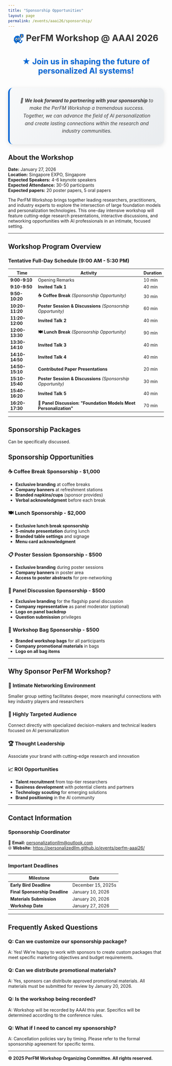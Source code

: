```yaml
---
title: "Sponsorship Opportunities"
layout: page
permalink: /events/aaai26/sponsorship/
---
```


<link rel="stylesheet" href="/style.css">
<style>
h1 { text-align: center; }



</style>
<link rel="stylesheet" href="/assets/aaai2026.css">


<h1 style="color: #333; text-align: center; margin-top: 0.5em; margin-bottom: 1.5em;"><img src="/icon.png" alt="icon" style="width: 32px; height: 32px; vertical-align: middle; margin-right: 8px; display: inline-block;">PerFM Workshop @ AAAI 2026</h1>
<!-- <span style="color: #666; font-size: 0.7em; font-weight: 400; margin-top: 0.3em; display: block;"></span></h1> -->

<div style="text-align: center; margin: 40px 0;"><h2 style="color: #0366d6; font-size: 1.8em; font-weight: 700; margin: 0; text-shadow: 0 2px 4px rgba(0,0,0,0.1);">★ Join us in shaping the future of personalized AI systems!</h2></div>

<div style="background: linear-gradient(135deg, #f8f9fa 0%, #e9ecef 100%); padding: 30px; border-radius: 15px; border-left: 5px solid #0366d6; margin: 30px 0; box-shadow: 0 4px 15px rgba(0,0,0,0.1);"><p style="font-size: 1.1em; line-height: 1.6; color: #333; margin: 0; text-align: center; font-style: italic;">🎯 <strong>We look forward to partnering with your sponsorship</strong> to make the PerFM Workshop a tremendous success. Together, we can advance the field of AI personalization and create lasting connections within the research and industry communities.</p></div>




## About the Workshop

**Date:** January 27, 2026  
**Location:** Singapore EXPO, Singapore  
**Expected Speakers:** 4-6 keynote speakers  
**Expected Attendance:** 30-50 participants  
**Expected papers:** 20 poster papers, 5 oral papers

The PerFM Workshop brings together leading researchers, practitioners, and industry experts to explore the intersection of large foundation models and personalization technologies. This one-day intensive workshop will feature cutting-edge research presentations, interactive discussions, and networking opportunities with AI professionals in an intimate, focused setting.

---

## Workshop Program Overview

### Tentative Full-Day Schedule (9:00 AM - 5:30 PM)

| Time | Activity | Duration |
|------|----------|----------|
| **9:00-9:10** | Opening Remarks | 10 min |
| **9:10-9:50** | **Invited Talk 1** | 40 min |
| **9:50-10:20** | **☕ Coffee Break** *(Sponsorship Opportunity)* | 30 min |
| **10:20-11:20** | **Poster Session & Discussions** *(Sponsorship Opportunity)* | 60 min |
| **11:20-12:00** | **Invited Talk 2** | 40 min |
| **12:00-13:30** | **🍽️ Lunch Break** *(Sponsorship Opportunity)* | 90 min |
| **13:30-14:10** | **Invited Talk 3** | 40 min |
| **14:10-14:50** | **Invited Talk 4** | 40 min |
| **14:50-15:10** | **Contributed Paper Presentations** | 20 min |
| **15:10-15:40** | **Poster Session & Discussions** *(Sponsorship Opportunity)* | 30 min |
| **15:40-16:20** | **Invited Talk 5** | 40 min |
| **16:20-17:30** | **🎯 Panel Discussion: "Foundation Models Meet Personalization"** | 70 min |

---

## Sponsorship Packages

Can be specifically discussed.

<!-- ### 🥇 **PLATINUM SPONSOR** - $5,000

**Maximum Visibility & Premium Benefits**

#### **Recognition & Branding**
- **Prominent logo placement** on all workshop materials, signage, and digital displays
- **Company introduction** during opening remarks (2-3 minutes)
- **Branded slide** displayed between sessions
- **Premium booth space** for networking and demonstrations
- **Logo on workshop website** and proceedings (if published)

#### **Speaking Opportunities**
- **5-minute company presentation** during lunch break
- **Participation in panel discussion** (optional)
- **Priority access** to invited speakers for networking

#### **Registrations & Access**
- **3 complimentary workshop registrations**
- **VIP seating** for company representatives
- **Access to speaker dinner** (if organized)

#### **Exclusive Benefits**
- **Named coffee break** ("Coffee Break sponsored by [Company Name]")
- **Exclusive email** to participant list (pre-approved content)
- **Workshop materials** distribution rights
- **First access** to workshop video recordings

--- -->
<!-- 
### 🥈 **GOLD SPONSOR** - $3,000

**High Visibility & Premium Access**

#### **Recognition & Branding**
- **Logo placement** on workshop materials and signage
- **Company acknowledgment** during opening remarks
- **Standard booth space** for networking
- **Logo on workshop website**

#### **Speaking Opportunities**
- **3-minute company introduction** during lunch
- **Networking access** to invited speakers

#### **Registrations & Access**
- **2 complimentary workshop registrations**
- **Priority seating** for company representatives

#### **Additional Benefits**
- **Named poster session** ("Poster Session sponsored by [Company Name]")
- **Workshop participant list** (with consent)
- **Digital materials** access

---

### 🥉 **SILVER SPONSOR** - $2,000

**Professional Visibility & Networking**

#### **Recognition & Branding**
- **Logo on workshop signage** and website
- **Company mention** during opening remarks
- **Table-top display** space during breaks


#### **Benefits**
- **Named session** acknowledgment
- **Networking opportunities** during breaks
- **Workshop materials** access

---

### 🏷️ **BRONZE SPONSOR** - $1,000

**Essential Visibility Package**

#### **Recognition & Branding**
- **Logo on workshop website** and final signage
- **Company listing** in workshop materials

#### **Registrations & Access**
- **1 complimentary workshop registration**

#### **Benefits**
- **Networking opportunities** during breaks
- **Workshop materials** access

--- -->

## Sponsorship Opportunities

### ☕ **Coffee Break Sponsorship** - $1,000
- **Exclusive branding** at coffee breaks
- **Company banners** at refreshment stations
- **Branded napkins/cups** (sponsor provides)
- **Verbal acknowledgment** before each break

### 🍽️ **Lunch Sponsorship** - $2,000
- **Exclusive lunch break sponsorship**
- **5-minute presentation** during lunch
- **Branded table settings** and signage
- **Menu card acknowledgment**

### 📋 **Poster Session Sponsorship** - $500
- **Exclusive branding** during poster sessions
- **Company banners** in poster area
- **Access to poster abstracts** for pre-networking

### 🎯 **Panel Discussion Sponsorship** - $500
- **Exclusive branding** for the flagship panel discussion
- **Company representative** as panel moderator (optional)
- **Logo on panel backdrop**
- **Question submission** privileges

### 🎁 **Workshop Bag Sponsorship** - $500
- **Branded workshop bags** for all participants
- **Company promotional materials** in bags
- **Logo on all bag items**

<!-- ## Target Audience Profile

### **Professional Demographics**
- **Senior Researchers** (40%): Principal investigators, lab directors
- **Industry Practitioners** (30%): ML engineers, product managers, CTOs
- **PhD Students & Postdocs** (20%): Emerging talent in AI/ML
- **Government & Policy** (10%): Regulatory bodies, funding agencies

### **Geographic Representation**
- **North America** (35%)
- **Europe** (25%)
- **Asia-Pacific** (30%)
- **Other Regions** (10%)

### **Industry Sectors Represented**
- Technology & Software
- Financial Services
- Healthcare & Pharmaceuticals
- E-commerce & Retail
- Automotive & Manufacturing
- Government & Defense -->

---

## Why Sponsor PerFM Workshop?

### 🤝 **Intimate Networking Environment**
Smaller group setting facilitates deeper, more meaningful connections with key industry players and researchers

### 🎯 **Highly Targeted Audience**
Connect directly with specialized decision-makers and technical leaders focused on AI personalization

### 🏆 **Thought Leadership**
Associate your brand with cutting-edge research and innovation

### 📈 **ROI Opportunities**
- **Talent recruitment** from top-tier researchers
- **Business development** with potential clients and partners
- **Technology scouting** for emerging solutions
- **Brand positioning** in the AI community

---

## Contact Information

### **Sponsorship Coordinator**
📧 **Email:** personalizationllm@outlook.com  
🌐 **Website:** https://personalizedllm.github.io/events/perfm-aaai26/

---
<!-- 
## Application Process -->

<!-- ### **How to Become a Sponsor**

1. **Email Expression of Interest** to personalizationllm@outlook.com
2. **Schedule Consultation Call** with organizing committee
3. **Receive Formal Sponsorship Agreement**
4. **Submit Signed Agreement** with payment information
5. **Receive Confirmation** and benefit activation timeline -->

### **Important Deadlines**

| Milestone | Date |
|-----------|------|
| **Early Bird Deadline** | December 15, 2025s |
| **Final Sponsorship Deadline** | January 10, 2026 |
| **Materials Submission** | January 20, 2026 |
| **Workshop Date** | January 27, 2026 |

<!-- ### **Payment Terms**
- **Payment Due:** Within 30 days of signed agreement
- **Accepted Methods:** Bank transfer, corporate check, credit card
- **Currency:** USD or SGD
- **Invoice:** Provided upon agreement signing -->

---

## Frequently Asked Questions

### **Q: Can we customize our sponsorship package?**
A: Yes! We're happy to work with sponsors to create custom packages that meet specific marketing objectives and budget requirements.

<!-- ### **Q: Are there opportunities for product demonstrations?**
A: Platinum and Gold sponsors receive booth space suitable for product demonstrations and technical showcases. -->

### **Q: Can we distribute promotional materials?**
A: Yes, sponsors can distribute approved promotional materials. All materials must be submitted for review by January 20, 2026.

### **Q: Is the workshop being recorded?**
A: Workshop will be recorded by AAAI this year. Specifics will be determined according to the conference rules.


### **Q: What if I need to cancel my sponsorship?**
A: Cancellation policies vary by timing. Please refer to the formal sponsorship agreement for specific terms.



---

**© 2025 PerFM Workshop Organizing Committee. All rights reserved.** 